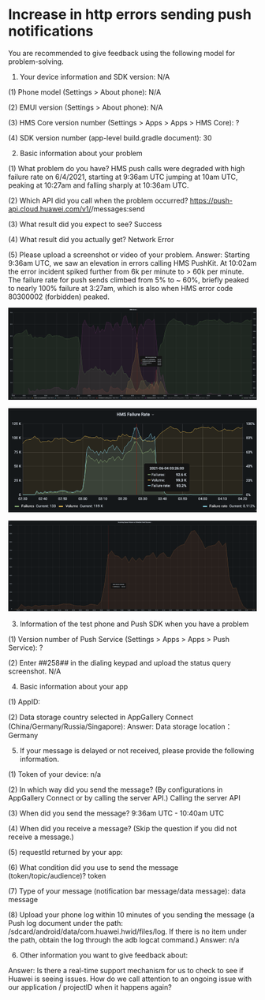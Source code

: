 # Increase in http errors sending push notifications

You are recommended to give feedback using the following model for problem-solving.
1. Your device information and SDK version: N/A

(1) Phone model (Settings > About phone): N/A

(2) EMUI version (Settings > About phone): N/A

(3) HMS Core version number (Settings > Apps > Apps > HMS Core): ?

(4) SDK version number (app-level build.gradle document): 30

2. Basic information about your problem

(1) What problem do you have?
HMS push calls were degraded with high failure rate on 6/4/2021, starting at 9:36am UTC jumping at 10am UTC, peaking at 10:27am and falling sharply at 10:36am UTC.

(2) Which API did you call when the problem occurred?
https://push-api.cloud.huawei.com/v1/<appId>/messages:send

(3) What result did you expect to see?
Success

(4) What result did you actually get?
Network Error

(5) Please upload a screenshot or video of your problem.
Answer: Starting 9:36am UTC, we saw an elevation in errors calling HMS PushKit. At 10:02am the error incident spiked further from 6k per minute to > 60k per minute.
The failure rate for push sends climbed from 5% to ~ 60%, briefly peaked to nearly 100% failure at 3:27am, which is also when HMS error code 80300002 (forbidden) peaked.

![01](https://raw.githubusercontent.com/fwei-io/phone-issues/main/images/increase-in-http-errors-sending-push-notifications/001.png)

![02](https://raw.githubusercontent.com/fwei-io/phone-issues/main/images/increase-in-http-errors-sending-push-notifications/002.png)

![03](https://raw.githubusercontent.com/fwei-io/phone-issues/main/images/increase-in-http-errors-sending-push-notifications/003.png)

3. Information of the test phone and Push SDK when you have a problem

(1) Version number of Push Service (Settings > Apps > Apps > Push Service): ?

(2) Enter *#*#258#*#* in the dialing keypad and upload the status query screenshot.
N/A

4. Basic information about your app

(1) AppID: 

(2) Data storage country selected in AppGallery Connect (China/Germany/Russia/Singapore):
Answer: Data storage location：Germany

5. If your message is delayed or not received, please provide the following information.

(1) Token of your device: n/a

(2) In which way did you send the message? (By configurations in AppGallery Connect or by calling the server API.)
Calling the server API

(3) When did you send the message?
9:36am UTC - 10:40am UTC

(4) When did you receive a message? (Skip the question if you did not receive a message.)

(5) requestId returned by your app:

(6) What condition did you use to send the message (token/topic/audience)?
token

(7) Type of your message (notification bar message/data message):
data message

(8) Upload your phone log within 10 minutes of you sending the message (a Push log document under the path: /sdcard/android/data/com.huawei.hwid/files/log. If there is no item under the path, obtain the log through the adb logcat command.)
Answer: n/a

6. Other information you want to give feedback about:

Answer: Is there a real-time support mechanism for us to check to see if Huawei is seeing issues.
How do we call attention to an ongoing issue with our application / projectID when it happens again?
